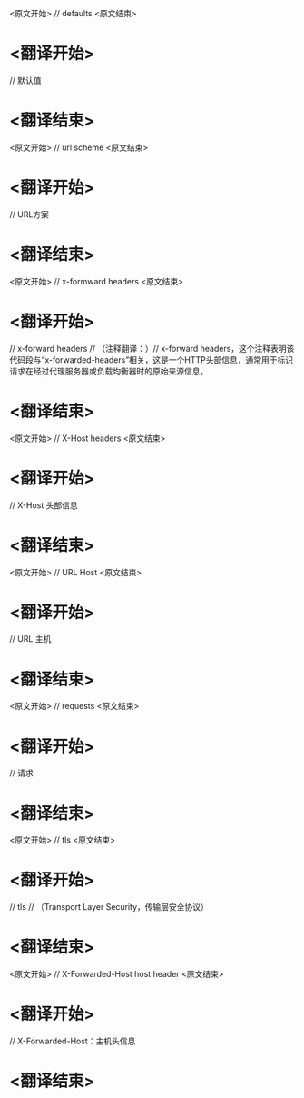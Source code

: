 
<原文开始>
	// defaults
<原文结束>

# <翻译开始>
// 默认值
# <翻译结束>


<原文开始>
	// url scheme
<原文结束>

# <翻译开始>
// URL方案
# <翻译结束>


<原文开始>
	// x-formward headers
<原文结束>

# <翻译开始>
// x-forward headers
// （注释翻译：）// x-forward headers，这个注释表明该代码段与“x-forwarded-headers”相关，这是一个HTTP头部信息，通常用于标识请求在经过代理服务器或负载均衡器时的原始来源信息。
# <翻译结束>


<原文开始>
	// X-Host headers
<原文结束>

# <翻译开始>
// X-Host 头部信息
# <翻译结束>


<原文开始>
	// URL Host
<原文结束>

# <翻译开始>
// URL 主机
# <翻译结束>


<原文开始>
	// requests
<原文结束>

# <翻译开始>
// 请求
# <翻译结束>


<原文开始>
	// tls
<原文结束>

# <翻译开始>
// tls // （Transport Layer Security，传输层安全协议）
# <翻译结束>


<原文开始>
	// X-Forwarded-Host host header
<原文结束>

# <翻译开始>
// X-Forwarded-Host：主机头信息
# <翻译结束>


